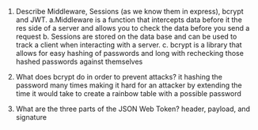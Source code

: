 <!-- Answers to the Short Answer Essay Questions go here -->

1.  Describe Middleware, Sessions (as we know them in express), bcrypt and JWT.
    a.Middleware is a function that intercepts data before it the res side of a server and allows you to check the data before you send a request
    b. Sessions are stored on the data base and can be used to track a client when interacting with a server.
    c. bcrypt is a library that allows for easy hashing of passwords and long with rechecking those hashed passwords against themselves

2.  What does bcrypt do in order to prevent attacks?
    it hashing the password many times making it hard for an attacker by extending the time it would take to create a rainbow table with a possible password

3.  What are the three parts of the JSON Web Token?
    header, payload, and signature
